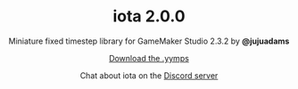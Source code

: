 <h1 align="center">iota 2.0.0</h1>

<p align="center">Miniature fixed timestep library for GameMaker Studio 2.3.2 by <b>@jujuadams</b></p>

<p align="center"><a href="https://github.com/JujuAdams/iota/releases/">Download the .yymps</a></p>

<p align="center">Chat about iota on the <a href="https://discord.gg/8krYCqr">Discord server</a></p>
